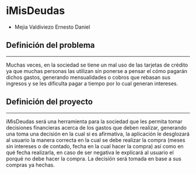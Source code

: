 # iMisDeudas
* Mejia Valdiviezo Ernesto Daniel

## Definición del problema
-----
Muchas veces, en la sociedad se tiene un mal uso de las tarjetas de crédito ya que muchas personas las utilizan sin ponerse a pensar el cómo pagarán dichos gastos, generando mensualidades o cobros que rebasan sus ingresos y se les dificulta pagar a tiempo por lo cual generan intereses.

## Definición del proyecto
-----
iMisDeudas será una herramienta para la sociedad que les permita tomar decisiones financieras acerca
de los gastos que deben realizar, generando una toma una decisión en la cual si es afirmativa, la aplicación le desglozará 
al usuario la manera correcta en la cual se debe realizar la compra (meses sin intereses o de contado, fecha en la cual hacer la compra) así como
en qué fecha realizarla, en caso de ser negativa le explicará  al usuario el porqué no debe hacer la compra. La decisión será tomada en base a sus compras ya hechas.
